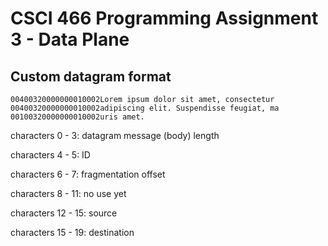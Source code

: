 # CSCI 466 Programming Assignment 3 - Data Plane

## Custom datagram format

```
00400320000000010002Lorem ipsum dolor sit amet, consectetur 
00400320000000010002adipiscing elit. Suspendisse feugiat, ma
00100320000000010002uris amet.
```

characters 0 - 3:   datagram message (body) length

characters 4 - 5:   ID

characters 6 - 7:   fragmentation offset

characters 8 - 11:  no use yet

characters 12 - 15: source

characters 15 - 19: destination


